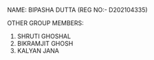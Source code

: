 NAME: BIPASHA DUTTA (REG NO:- D202104335)

OTHER GROUP MEMBERS:
  
  1. SHRUTI GHOSHAL
  2. BIKRAMJIT GHOSH
  3. KALYAN JANA
